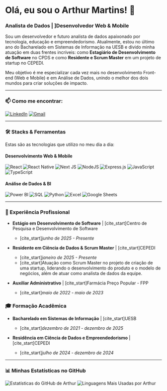 # Olá, eu sou o Arthur Martins! 👋

### Analista de Dados | ]Desenvolvedor Web & Mobile 

Sou um desenvolvedor e futuro analista de dados apaixonado por tecnologia, educação e empreendedorismo. Atualmente, estou no último ano do Bacharelado em Sistemas de Informação na UESB e divido minha atuação em duas frentes incríveis: como **Estagiário de Desenvolvimento de Software** no CPDS e como **Residente e Scrum Master** em um projeto de startup no CEPEDI.

Meu objetivo é me especializar cada vez mais no desenvolvimento Front-end (Web e Mobile) e em Análise de Dados, unindo o melhor dos dois mundos para criar soluções de impacto.

---

### 📫 Como me encontrar:

[![LinkedIn](https://img.shields.io/badge/LinkedIn-0077B5?style=for-the-badge&logo=linkedin&logoColor=white)](https://www.linkedin.com/in/arthur-martins-510b36235)
[![Gmail](https://img.shields.io/badge/Gmail-D14836?style=for-the-badge&logo=gmail&logoColor=white)](mailto:arthurlagomarttins@gmail.com)

---

### 🛠️ Stacks & Ferramentas

Estas são as tecnologias que utilizo no meu dia a dia:

#### **Desenvolvimento Web & Mobile**
![React](https://img.shields.io/badge/react-%2320232A.svg?style=for-the-badge&logo=react&logoColor=%2361DAFB)
![React Native](https://img.shields.io/badge/react_native-%2320232A.svg?style=for-the-badge&logo=react&logoColor=%2361DAFB)
![Next JS](https://img.shields.io/badge/Next-black?style=for-the-badge&logo=next.js&logoColor=white)
![NodeJS](https://img.shields.io/badge/node.js-6DA55F?style=for-the-badge&logo=node.js&logoColor=white)
![Express.js](https://img.shields.io/badge/express.js-%23404d59.svg?style=for-the-badge&logo=express&logoColor=%2361DAFB)
![JavaScript](https://img.shields.io/badge/javascript-%23323330.svg?style=for-the-badge&logo=javascript&logoColor=%23F7DF1E)
![TypeScript](https://img.shields.io/badge/typescript-%23007ACC.svg?style=for-the-badge&logo=typescript&logoColor=white)

#### **Análise de Dados & BI**
![Power BI](https://img.shields.io/badge/Power%20BI-F2C811?style=for-the-badge&logo=powerbi&logoColor=black)
![SQL](https://img.shields.io/badge/SQL-025E8C?style=for-the-badge&logo=microsoft-sql-server&logoColor=white)
![Python](https://img.shields.io/badge/python-3670A0?style=for-the-badge&logo=python&logoColor=ffdd54)
![Excel](https://img.shields.io/badge/Microsoft_Excel-217346?style=for-the-badge&logo=microsoft-excel&logoColor=white)
![Google Sheets](https://img.shields.io/badge/Google%20Sheets-34A853?style=for-the-badge&logo=google-sheets&logoColor=white)

---

### 💼 Experiência Profissional

-   **Estágio em Desenvolvimento de Software** | [cite_start]Centro de Pesquisa e Desenvolvimento de Software 
    -   [cite_start]*junho de 2025 - Presente* 

-   **Residente em Ciência de Dados & Scrum Master** | [cite_start]CEPEDI 
    -   [cite_start]*janeiro de 2025 - Presente* 
    -   [cite_start]Atuação como Scrum Master no projeto de criação de uma startup, liderando o desenvolvimento do produto e o modelo de negócios, além de atuar como analista de dados da equipe. 

-   **Auxiliar Administrativo** | [cite_start]Farmácia Preço Popular - FPP 
    -   [cite_start]*maio de 2022 - maio de 2023* 

### 🎓 Formação Acadêmica

-   **Bacharelado em Sistemas de Informação** | [cite_start]UESB 
    -   [cite_start]*dezembro de 2021 - dezembro de 2025* 

-   **Residência em Ciência de Dados e Empreendedorismo** | [cite_start]CEPEDI 
    -   [cite_start]*julho de 2024 - dezembro de 2024* 


---

### 📊 Minhas Estatísticas no GitHub

![Estatísticas do GitHub de Arthur](https://github-readme-stats.vercel.app/api?username=arthurmarttins&show_icons=true&theme=dracula&include_all_commits=true&count_private=true)
![Linguagens Mais Usadas por Arthur](https://github-readme-stats.vercel.app/api/top-langs/?username=arthurmarttins&layout=compact&langs_count=7&theme=dracula)
